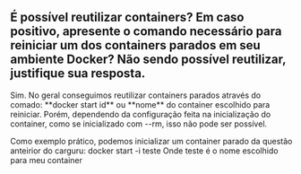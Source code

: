 ## É possível reutilizar containers? Em caso positivo, apresente o comando necessário para reiniciar um dos containers parados em seu ambiente Docker? Não sendo possível reutilizar, justifique sua resposta.

<p> Sim. No geral conseguimos reutilizar containers parados através do comado: **docker start id** ou **nome** do container escolhido para reiniciar. Porém, dependendo da configuração feita na inicialização do container, como se inicializado com --rm, isso não pode ser possível. </p>

<p>Como exemplo prático, podemos inicializar um container parado da questão anteirior do carguru:
 docker start -i teste
 Onde teste é o nome escolhido para meu container</p>
